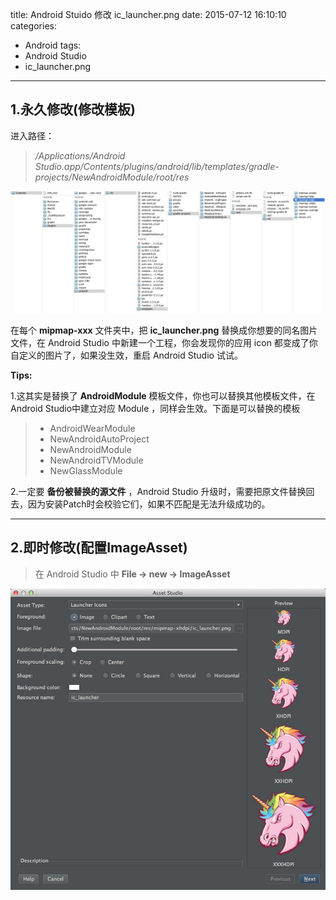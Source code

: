 title: Android Stuido 修改 ic_launcher.png
date: 2015-07-12 16:10:10
categories:
- Android
tags:
- Android Studio
- ic_launcher.png
---

## 1.永久修改(修改模板)

进入路径：

> */Applications/Android Studio.app/Contents/plugins/android/lib/templates/gradle-projects/NewAndroidModule/root/res*

![Alt text](/imgs/as-ic-launcher-1.png)

<!--more-->

在每个 **mipmap-xxx** 文件夹中，把 **ic_launcher.png** 替换成你想要的同名图片文件，在 Android Studio 中新建一个工程，你会发现你的应用 icon 都变成了你自定义的图片了，如果没生效，重启 Android Studio 试试。

**Tips:**

1.这其实是替换了 **AndroidModule** 模板文件，你也可以替换其他模板文件，在Android Studio中建立对应 Module  ，同样会生效。下面是可以替换的模板

> - AndroidWearModule
> - NewAndroidAutoProject
> - NewAndroidModule
> - NewAndroidTVModule
> - NewGlassModule

2.一定要 **备份被替换的源文件** ，Android Studio 升级时，需要把原文件替换回去，因为安装Patch时会校验它们，如果不匹配是无法升级成功的。

***

## 2.即时修改(配置ImageAsset)
> 在 Android Studio 中 **File -> new -> ImageAsset**

![Alt text](/imgs/as-ic-launcher-2.png)
